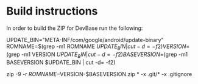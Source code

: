 # Build instructions

In order to build the ZIP for DevBase run the following:

  UPDATE_BIN="META-INF/com/google/android/update-binary"
  ROMNAME=$(grep -m1 ROMNAME $UPDATE_BIN | cut -d= -f2)
  VERSION=$(grep -m1 VERSION $UPDATE_BIN | cut -d= -f2)
  BASEVERSION=$(grep -m1 BASEVERSION $UPDATE_BIN | cut -d= -f2)

  zip -9 -r $ROMNAME-$VERSION-$BASEVERSION.zip * -x .git/* -x .gitignore
